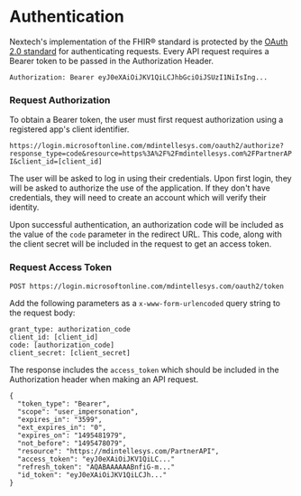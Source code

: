 # Authentication
Nextech's implementation of the FHIR® standard is protected by the [OAuth 2.0 standard](https://oauth.net/2/) for authenticating requests.  Every API request requires a Bearer token to be passed in the Authorization Header.

```Authorization: Bearer eyJ0eXAiOiJKV1QiLCJhbGciOiJSUzI1NiIsIng...```

### Request Authorization
To obtain a Bearer token, the user must first request authorization using a registered app's client identifier.

```https://login.microsoftonline.com/mdintellesys.com/oauth2/authorize?response_type=code&resource=https%3A%2F%2Fmdintellesys.com%2FPartnerAPI&client_id=[client_id] ```

The user will be asked to log in using their credentials.  Upon first login, they will be asked to authorize the use of the application.  If they don't have credentials, they will need to create an account which will verify their identity. 

Upon successful authentication, an authorization code will be included as the value of the `code` parameter in the redirect URL.  This code, along with the client secret will be included in the request to get an access token.

### Request Access Token
```POST https://login.microsoftonline.com/mdintellesys.com/oauth2/token ```

Add the following parameters as a `x-www-form-urlencoded` query string to the request body:
```
grant_type: authorization_code
client_id: [client_id]
code: [authorization_code]
client_secret: [client_secret]
```

The response includes the `access_token` which should be included in the Authorization header when making an API request.
```
{
  "token_type": "Bearer",
  "scope": "user_impersonation",
  "expires_in": "3599",
  "ext_expires_in": "0",
  "expires_on": "1495481979",
  "not_before": "1495478079",
  "resource": "https://mdintellesys.com/PartnerAPI",
  "access_token": "eyJ0eXAiOiJKV1QiLC..."
  "refresh_token": "AQABAAAAAABnfiG-m..."
  "id_token": "eyJ0eXAiOiJKV1QiLCJh..."
}
  ``` 